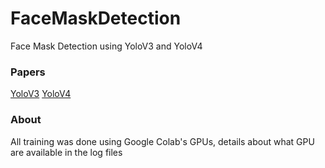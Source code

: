 # FaceMaskDetection
Face Mask Detection using YoloV3 and YoloV4

### Papers 
[YoloV3](https://arxiv.org/abs/1506.02640) 
[YoloV4](https://arxiv.org/abs/2004.10934) 

### About 
All training was done using Google Colab's GPUs, details about what GPU are available in the log files
